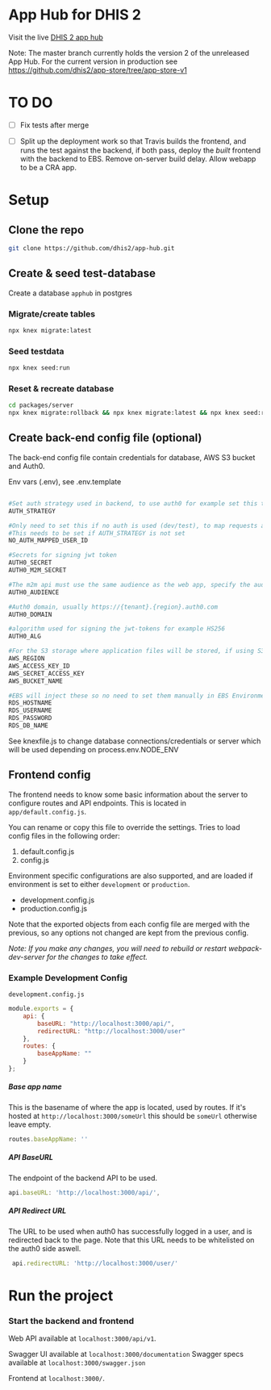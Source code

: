 # App Hub for DHIS 2

Visit the live [DHIS 2 app hub](https://apps.dhis2.org/)

Note: The master branch currently holds the version 2 of the unreleased App Hub. For the current version in production see https://github.com/dhis2/app-store/tree/app-store-v1


# TO DO

- [ ] Fix tests after merge
- [ ] Split up the deployment work so that Travis builds the frontend,
  and runs the test against the backend, if both pass, deploy the
  _built_ frontend with the backend to EBS. Remove on-server build
  delay. Allow webapp to be a CRA app.


# Setup

## Clone the repo
```bash
git clone https://github.com/dhis2/app-hub.git
```

## Create & seed test-database
Create a database `apphub` in postgres

### Migrate/create tables
```bash
npx knex migrate:latest
```

### Seed testdata
```bash
npx knex seed:run
```

### Reset & recreate database
```bash
cd packages/server
npx knex migrate:rollback && npx knex migrate:latest && npx knex seed:run
```

## Create back-end config file (optional)

The back-end config file contain credentials for database, AWS S3 bucket and Auth0.

Env vars (.env), see .env.template
```bash

#Set auth strategy used in backend, to use auth0 for example set this to 'jwt' and fill in the other auth0 vars
AUTH_STRATEGY

#Only need to set this if no auth is used (dev/test), to map requests against a database user by its id
#This needs to be set if AUTH_STRATEGY is not set
NO_AUTH_MAPPED_USER_ID

#Secrets for signing jwt token
AUTH0_SECRET
AUTH0_M2M_SECRET

#The m2m api must use the same audience as the web app, specify the audience to use here
AUTH0_AUDIENCE

#Auth0 domain, usually https://{tenant}.{region}.auth0.com
AUTH0_DOMAIN

#algorithm used for signing the jwt-tokens for example HS256
AUTH0_ALG

#For the S3 storage where application files will be stored, if using S3.
AWS_REGION
AWS_ACCESS_KEY_ID
AWS_SECRET_ACCESS_KEY
AWS_BUCKET_NAME

#EBS will inject these so no need to set them manually in EBS Environments, in local/other environments set these to the database to use for the app-store backend.
RDS_HOSTNAME
RDS_USERNAME
RDS_PASSWORD
RDS_DB_NAME
```
See knexfile.js to change database connections/credentials or server which will be used depending on process.env.NODE_ENV

## Frontend config
The frontend needs to know some basic information about the server to configure routes and API endpoints.
This is located in `app/default.config.js`.

You can rename or copy this file to override the settings.
Tries to load config files in the following order:

1. default.config.js
2. config.js

Environment specific configurations are also supported, and are loaded if environment is set to either `development` or `production`.

* development.config.js
* production.config.js

Note that the exported objects from each config file are merged with the previous, so any options not changed are kept from the previous config.

*Note: If you make any changes, you will need to rebuild or restart webpack-dev-server for the changes to take effect.*

### Example Development Config
`development.config.js`
```javascript
module.exports = {
    api: {
        baseURL: "http://localhost:3000/api/",
        redirectURL: "http://localhost:3000/user"
    },
    routes: {
        baseAppName: ""
    }
};
```


##### Base app name
This is the basename of where the app is located, used by routes. If it's hosted at `http://localhost:3000/someUrl` this should be `someUrl` otherwise leave empty.
```javascript
routes.baseAppName: ''
```
##### API BaseURL
The endpoint of the backend API to be used. 
```javascript
api.baseURL: 'http://localhost:3000/api/',
```

##### API Redirect URL
The URL to be used when auth0 has successfully logged in a user, and is redirected back to the page. Note that this URL needs to be whitelisted on the auth0 side aswell.
```javascript
 api.redirectURL: 'http://localhost:3000/user/'
```

# Run the project

### Start the backend and frontend

Web API available at `localhost:3000/api/v1`.

Swagger UI available at `localhost:3000/documentation`
Swagger specs available at `localhost:3000/swagger.json`

Frontend at `localhost:3000/`.

